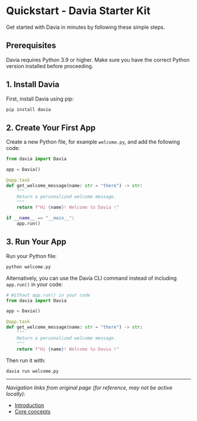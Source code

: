 # Quickstart - Davia Starter Kit

Get started with Davia in minutes by following these simple steps.

## Prerequisites

Davia requires Python 3.9 or higher. Make sure you have the correct Python version installed before proceeding.

## 1. Install Davia

First, install Davia using pip:

```bash
pip install davia
```

## 2. Create Your First App

Create a new Python file, for example `welcome.py`, and add the following code:

```python
from davia import Davia

app = Davia()

@app.task
def get_welcome_message(name: str = "there") -> str:
    """
    Return a personalized welcome message.
    """
    return f"Hi {name}! Welcome to Davia !"

if __name__ == "__main__":
    app.run()
```

## 3. Run Your App

Run your Python file:

```bash
python welcome.py
```

Alternatively, you can use the Davia CLI command instead of including `app.run()` in your code:

```python
# Without app.run() in your code
from davia import Davia

app = Davia()

@app.task
def get_welcome_message(name: str = "there") -> str:
    """
    Return a personalized welcome message.
    """
    return f"Hi {name}! Welcome to Davia !"
```

Then run it with:

```bash
davia run welcome.py
```

---
*Navigation links from original page (for reference, may not be active locally):*
*   [Introduction](https://docs.davia.ai/introduction)
*   [Core concepts](https://docs.davia.ai/develop/how-it-works)
